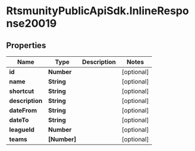 # RtsmunityPublicApiSdk.InlineResponse20019

## Properties
Name | Type | Description | Notes
------------ | ------------- | ------------- | -------------
**id** | **Number** |  | [optional] 
**name** | **String** |  | [optional] 
**shortcut** | **String** |  | [optional] 
**description** | **String** |  | [optional] 
**dateFrom** | **String** |  | [optional] 
**dateTo** | **String** |  | [optional] 
**leagueId** | **Number** |  | [optional] 
**teams** | **[Number]** |  | [optional] 


